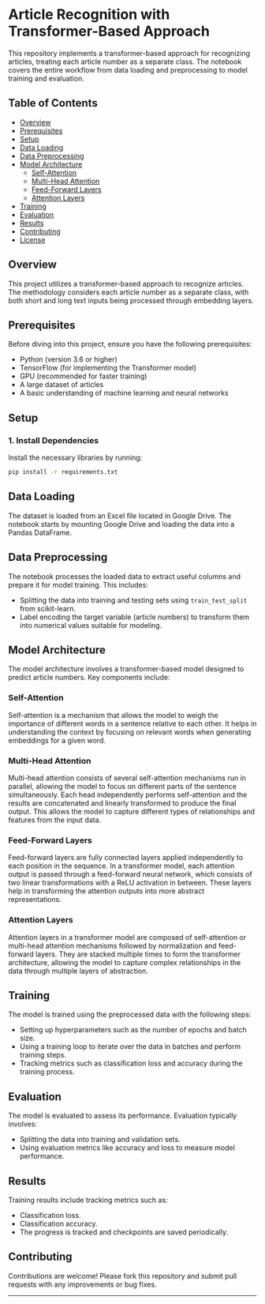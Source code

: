 # Article Recognition with Transformer-Based Approach

This repository implements a transformer-based approach for recognizing articles, treating each article number as a separate class. The notebook covers the entire workflow from data loading and preprocessing to model training and evaluation.

## Table of Contents

- [Overview](#overview)
- [Prerequisites](#prerequisites)
- [Setup](#setup)
- [Data Loading](#data-loading)
- [Data Preprocessing](#data-preprocessing)
- [Model Architecture](#model-architecture)
  - [Self-Attention](#self-attention)
  - [Multi-Head Attention](#multi-head-attention)
  - [Feed-Forward Layers](#feed-forward-layers)
  - [Attention Layers](#attention-layers)
- [Training](#training)
- [Evaluation](#evaluation)
- [Results](#results)
- [Contributing](#contributing)
- [License](#license)

## Overview

This project utilizes a transformer-based approach to recognize articles. The methodology considers each article number as a separate class, with both short and long text inputs being processed through embedding layers.

## Prerequisites

Before diving into this project, ensure you have the following prerequisites:

- Python (version 3.6 or higher)
- TensorFlow (for implementing the Transformer model)
- GPU (recommended for faster training)
- A large dataset of articles
- A basic understanding of machine learning and neural networks

## Setup

### 1. Install Dependencies

Install the necessary libraries by running:

```bash
pip install -r requirements.txt
```

## Data Loading

The dataset is loaded from an Excel file located in Google Drive. The notebook starts by mounting Google Drive and loading the data into a Pandas DataFrame.

## Data Preprocessing

The notebook processes the loaded data to extract useful columns and prepare it for model training. This includes:
- Splitting the data into training and testing sets using `train_test_split` from scikit-learn.
- Label encoding the target variable (article numbers) to transform them into numerical values suitable for modeling.

## Model Architecture

The model architecture involves a transformer-based model designed to predict article numbers. Key components include:

### Self-Attention

Self-attention is a mechanism that allows the model to weigh the importance of different words in a sentence relative to each other. It helps in understanding the context by focusing on relevant words when generating embeddings for a given word.

### Multi-Head Attention

Multi-head attention consists of several self-attention mechanisms run in parallel, allowing the model to focus on different parts of the sentence simultaneously. Each head independently performs self-attention and the results are concatenated and linearly transformed to produce the final output. This allows the model to capture different types of relationships and features from the input data.

### Feed-Forward Layers

Feed-forward layers are fully connected layers applied independently to each position in the sequence. In a transformer model, each attention output is passed through a feed-forward neural network, which consists of two linear transformations with a ReLU activation in between. These layers help in transforming the attention outputs into more abstract representations.

### Attention Layers

Attention layers in a transformer model are composed of self-attention or multi-head attention mechanisms followed by normalization and feed-forward layers. They are stacked multiple times to form the transformer architecture, allowing the model to capture complex relationships in the data through multiple layers of abstraction.

## Training

The model is trained using the preprocessed data with the following steps:
- Setting up hyperparameters such as the number of epochs and batch size.
- Using a training loop to iterate over the data in batches and perform training steps.
- Tracking metrics such as classification loss and accuracy during the training process.

## Evaluation

The model is evaluated to assess its performance. Evaluation typically involves:
- Splitting the data into training and validation sets.
- Using evaluation metrics like accuracy and loss to measure model performance.

## Results

Training results include tracking metrics such as:
- Classification loss.
- Classification accuracy.
- The progress is tracked and checkpoints are saved periodically.

## Contributing

Contributions are welcome! Please fork this repository and submit pull requests with any improvements or bug fixes.

---
 
 
